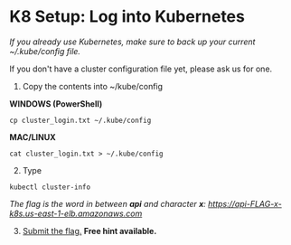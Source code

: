 # K8 Setup: Log into Kubernetes

_If you already use Kubernetes, make sure to back up your current ~/.kube/config file._

If you don't have a cluster configuration file yet, please ask us for one.


1. Copy the contents into ~/kube/config

**WINDOWS (PowerShell)**

```
cp cluster_login.txt ~/.kube/config

```

**MAC/LINUX**

```
cat cluster_login.txt > ~/.kube/config

```

2. Type 

```
kubectl cluster-info

```

_The flag is the word in between **api** and character **x**: https://api-FLAG-x-k8s.us-east-1-elb.amazonaws.com_

3. [Submit the flag.](https://devslop.ctfd.io/challenges#Challenge%207-1) **Free hint available.**
